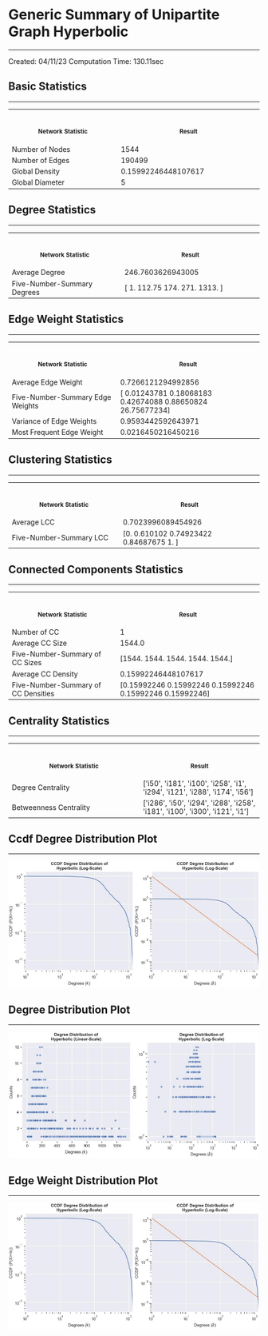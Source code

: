 # Generic Summary of Unipartite Graph **Hyperbolic**
---
Created: 04/11/23
Computation Time: 130.11sec

## Basic Statistics
---
<table>
<tr><th align="center"><img width="441" height="1"><p><small>Network Statistic</small></p></th><th align="center"><img width="441" height="1"><p><small>Result</small></p></th></tr>
<tr><td>Number of Nodes</td><td>1544</td></tr>
<tr><td>Number of Edges</td><td>190499</td></tr>
<tr><td>Global Density</td><td>0.15992246448107617</td></tr>
<tr><td>Global Diameter</td><td>5</td></tr>
</table>

## Degree Statistics
---
<table>
<tr><th align="center"><img width="441" height="1"><p><small>Network Statistic</small></p></th><th align="center"><img width="441" height="1"><p><small>Result</small></p></th></tr>
<tr><td>Average Degree</td><td>246.7603626943005</td></tr>
<tr><td>Five-Number-Summary Degrees</td><td>[   1.    112.75  174.    271.   1313.  ]</td></tr>
</table>

## Edge Weight Statistics
---
<table>
<tr><th align="center"><img width="441" height="1"><p><small>Network Statistic</small></p></th><th align="center"><img width="441" height="1"><p><small>Result</small></p></th></tr>
<tr><td>Average Edge Weight</td><td>0.7266121294992856</td></tr>
<tr><td>Five-Number-Summary Edge Weights</td><td>[ 0.01243781  0.18068183  0.42674088  0.88650824 26.75677234]</td></tr>
<tr><td>Variance of Edge Weights</td><td>0.9593442592643971</td></tr>
<tr><td>Most Frequent Edge Weight</td><td>0.0216450216450216</td></tr>
</table>

## Clustering Statistics
---
<table>
<tr><th align="center"><img width="441" height="1"><p><small>Network Statistic</small></p></th><th align="center"><img width="441" height="1"><p><small>Result</small></p></th></tr>
<tr><td>Average LCC</td><td>0.7023996089454926</td></tr>
<tr><td>Five-Number-Summary LCC</td><td>[0.         0.610102   0.74923422 0.84687675 1.        ]</td></tr>
</table>

## Connected Components Statistics
---
<table>
<tr><th align="center"><img width="441" height="1"><p><small>Network Statistic</small></p></th><th align="center"><img width="441" height="1"><p><small>Result</small></p></th></tr>
<tr><td>Number of CC</td><td>1</td></tr>
<tr><td>Average CC Size</td><td>1544.0</td></tr>
<tr><td>Five-Number-Summary of CC Sizes</td><td>[1544. 1544. 1544. 1544. 1544.]</td></tr>
<tr><td>Average CC Density</td><td>0.15992246448107617</td></tr>
<tr><td>Five-Number-Summary of CC Densities</td><td>[0.15992246 0.15992246 0.15992246 0.15992246 0.15992246]</td></tr>
</table>

## Centrality Statistics
---
<table>
<tr><th align="center"><img width="441" height="1"><p><small>Network Statistic</small></p></th><th align="center"><img width="441" height="1"><p><small>Result</small></p></th></tr>
<tr><td>Degree Centrality</td><td>['i50', 'i181', 'i100', 'i258', 'i1', 'i294', 'i121', 'i288', 'i174', 'i56']</td></tr>
<tr><td>Betweenness Centrality</td><td>['i286', 'i50', 'i294', 'i288', 'i258', 'i181', 'i100', 'i300', 'i121', 'i1']</td></tr>
</table>

## Ccdf Degree Distribution Plot
---
![image](data/graph_summaries/backboned_projections/hyperbolic/assets/ccdf_degree_distribution.jpg)

## Degree Distribution Plot
---
![image](data/graph_summaries/backboned_projections/hyperbolic/assets/degree_distribution.jpg)

## Edge Weight Distribution Plot
---
![image](data/graph_summaries/backboned_projections/hyperbolic/assets/edge_weight_distribution.jpg)

